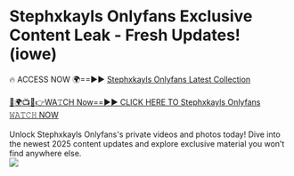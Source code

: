 # Stephxkayls Onlyfans Exclusive Content Leak - Fresh Updates! (iowe)

🔥 ACCESS NOW 🌍==►► <a href="https://tinyurl.com/kvy9nzfs" rel="nofollow">Stephxkayls Onlyfans Latest Collection</a>
<br><br>
[🔴🌍📺📱👉WA𝚃CH Now==►► CLICK HERE TO Stephxkayls Onlyfans 𝚆𝙰𝚃𝙲𝙷 NOW](https://tinyurl.com/kvy9nzfs)
<br><br>
Unlock Stephxkayls Onlyfans's private videos and photos today! Dive into the newest 2025 content updates and explore exclusive material you won’t find anywhere else.
<br>
<a href="https://tinyurl.com/kvy9nzfs" rel="nofollow" data-target="animated-image.originalLink"><img src="https://camo.githubusercontent.com/8a4f000d20f83aca3bf7ec5f350d767afa0574a8a352519fd8cfa583a6f93a33/68747470733a2f2f692e696d6775722e636f6d2f644a486b345a712e676966" data-canonical-src="https://i.imgur.com/dJHk4Zq.gif" style="max-width: 100%; display: inline-block;" data-target="animated-image.originalImage"></a>
<br>
